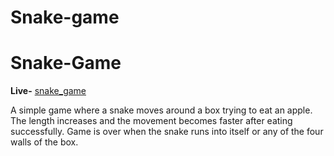 # Snake-game
# Snake-Game

**Live-** [snake_game](https://snakegame1to3.netlify.app/)

A simple game where a snake moves around a box trying to eat an apple.
The length increases and the movement becomes faster after eating
successfully.
Game is over when the snake runs into itself or any of the four walls of
the box.
